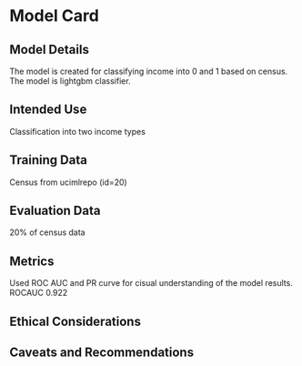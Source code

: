 # Model Card

## Model Details
The model is created for classifying income into 0 and 1 based on census. The model is lightgbm classifier.
## Intended Use
Classification into two income types
## Training Data
Census from ucimlrepo (id=20) 
## Evaluation Data
20% of census data
## Metrics
Used ROC AUC and PR curve for cisual understanding of the model results.
ROCAUC 0.922

## Ethical Considerations

## Caveats and Recommendations